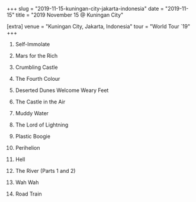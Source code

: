 +++
slug = "2019-11-15-kuningan-city-jakarta-indonesia"
date = "2019-11-15"
title = "2019 November 15 @ Kuningan City"

[extra]
venue = "Kuningan City, Jakarta, Indonesia"
tour = "World Tour `19"
+++


 1. Self-Immolate

 2. Mars for the Rich

 3. Crumbling Castle

 4. The Fourth Colour

 5. Deserted Dunes Welcome Weary Feet

 6. The Castle in the Air

 7. Muddy Water

 8. The Lord of Lightning

 9. Plastic Boogie

10. Perihelion

11. Hell

12. The River
    (Parts 1 and 2)

13. Wah Wah

14. Road Train


